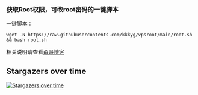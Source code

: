 ### 获取Root权限，可改root密码的一键脚本

一键脚本：

```
wget -N https://raw.githubusercontents.com/kkkyg/vpsroot/main/root.sh && bash root.sh
```

相关说明请查看[甬哥博客](https://kkkyg.blogspot.com/2022/02/vpsrootrooteuservhax-ipv6oraclegpcibm.html)


## Stargazers over time

[![Stargazers over time](https://starchart.cc/kkkyg/vpsroot.svg)](https://starchart.cc/kkkyg/vpsroot)
